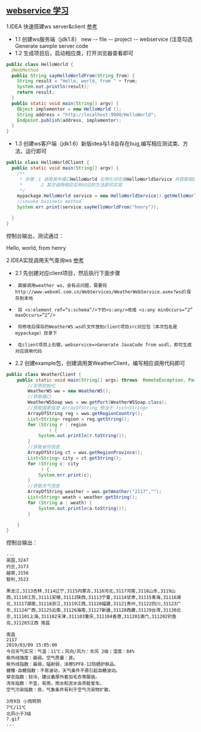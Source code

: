 [webservice 学习]()
--------
1.IDEA 快速搭建ws server&client [参考](https://blog.csdn.net/qq_21399933/article/details/78797071)

*  1.1 创建ws服务端（jdk1.8） new -- file -- project -- webservice (注意勾选 Generate sample server code       
*  1.2 生成项目后，启动相应类，打开浏览器查看即可
```java
public class HelloWorld {
  @WebMethod
  public String sayHelloWorldFrom(String from) {
    String result = "Hello, world, from " + from;
    System.out.println(result);
    return result;
  }
  public static void main(String[] argv) {
    Object implementor = new HelloWorld ();
    String address = "http://localhost:9000/HelloWorld";
    Endpoint.publish(address, implementor);
  }
}
```

*  1.3 创建ws客户端（jdk1.6）新版idea与1.8会存在bug,编写相应测试类、方法，运行即可
```java
public class HelloWorldClient {
  public static void main(String[] argv) {
    /**
     * 步骤：1 调用其中接口HelloWorld 实例化对应类HelloWorldService 并获取相应端口 getHelloWorldPort
     *       2 其次调用相应实例对应的方法即可实现
     */
    mypackage.HelloWorld service = new HelloWorldService().getHelloWorldPort();
    //invoke business method
    System.err.print(service.sayHelloWorldFrom("henry"));

  }
}

```
控制台输出，测试通过：

Hello, world, from henry


2.IDEA实现调用天气查询ws [参考](https://blog.csdn.net/qq_43147940/article/details/84713480)
*  2.1 先创建对应client项目，然后执行下面步骤
*      直接调用weather ws，会有点问题，需要将http://www.webxml.com.cn/WebServices/WeatherWebService.asmx?wsdl保存到本地
*      将 <s:element ref=“s:schema”/>下的<s:any/>改成 <s:any minOccurs=“2” maxOccurs=“2”/>
*      将修改后保存的WeatherWS.wsdl文件放到client项目src对应包（本次包名是mypackage）目录下
*      在client项目上右键，webservice=>Generate JavaCode from wsdl，即可生成对应调用代码
*  2.2 创建example包，创建调用类WeatherClient，编写相应调用代码即可
```java
public class WeatherClient {
    public static void main(String[] args) throws  RemoteException, ParserConfigurationException {
        //实例初始化
        WeatherWS ww = new WeatherWS();
        //获取接口
        WeatherWSSoap wws = ww.getPort(WeatherWSSoap.class);
        //获取国家信息 ArrayOfString 想当于 list<String>
        ArrayOfString reg = wws.getRegionCountry();
        List<String> region = reg.getString();
        for (String r : region
                ) {
            System.out.println(r.toString());
        }
        //获取省份信息
        ArrayOfString ct = wws.getRegionProvince();
        List<String> city = ct.getString();
        for (String c: city
             ) {
            System.err.print(c);
        }
        //获取天气信息
        ArrayOfString weather = wws.getWeather("2117","");
        List<String> weath = weather.getString();
        for (String a : weath) {
            System.out.println(a.toString());
        }

    }
}
```
控制台输出：
```console
...
英国,3247
约旦,3173
越南,3156
智利,3523

黑龙江,3113吉林,3114辽宁,3115内蒙古,3116河北,3117河南,3118山东,3119山西,31110江苏,31111安徽,31112陕西,31113宁夏,31114甘肃,31115青海,31116湖北,31117湖南,31118浙江,31119江西,31120福建,31121贵州,31122四川,31123广东,31124广西,31125云南,31126海南,31127新疆,31128西藏,31129台湾,31130北京,311101上海,311102天津,311103重庆,311104香港,311201澳门,311202钓鱼岛,311203江西 南昌

南昌
2117
2019/03/09 15:05:00
今日天气实况：气温：11℃；风向/风力：东风 2级；湿度：84%
紫外线强度：最弱。空气质量：良。
紫外线指数：最弱，辐射弱，涂擦SPF8-12防晒护肤品。
健臻·血糖指数：不易波动，天气条件不易引起血糖波动。
穿衣指数：较冷，建议着厚外套加毛衣等服装。
洗车指数：不宜，有雨，雨水和泥水会弄脏爱车。
空气污染指数：良，气象条件有利于空气污染物扩散。

3月9日 小雨转阴
7℃/11℃
北风小于3级
7.gif
...
```


